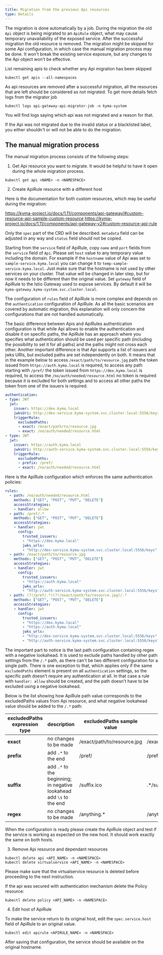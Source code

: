 ```yaml
---
title: Migration from the previous Api resources
type: Details
---
```


The migration is done automatically by a job. During the migration the old `Api` object is being migrated to an `ApiRule` object, what may cause temporary unavailability of the exposed service. After the successful migration the old resource is removed. The migration might be skipped for some Api configuration, in which case the manual migration process may be done. It won't break the existing service exposure, but any changes to the Api object won't be effective.

List remaining apis to check whether any Api migration has been skipped

```shell script
kubectl get apis --all-namespaces
```

As api resources are removed after a successful migration, all the resources that are left should be considered as not migrated. To get more details fetch logs from the migrator job

```shell script
kubectl logs api-gateway-api-migrator-job -n kyma-system
```

You will find logs saying which api was not migrated and a reason for that.

If the Api was not migrated due to the invalid status or a blacklisted label, you either shouldn't or will not be able to do the migration.

## The manual migration process

The manual migration process consists of the following steps:

1. Get Api resource you want to migrate. It would be helpful to have it open during the whole migration process.

```shell script
kubectl get api <NAME> -n <NAMESPACE>
```

2. Create ApiRule resource with a different host

Here is the documentation for both custom resources, which may be useful during the migration:

https://kyma-project.io/docs/1.11/components/api-gateway/#custom-resource-api-sample-custom-resource
https://kyma-project.io/docs/1.11/components/api-gateway-v2#custom-resource-api-rule

Only the `spec` part of the CRD will be described. `metadata` field can be adjusted in any way and `status` field should not be copied.

Starting from the `service` field of ApiRule, copy `name` and `port` fields from the `service` field of `Api`. Please set `host` value to any temporary value including the domain. For example if the `hostname` value of Api was set to `sample-service.kyma.local` you can change it to `temp-sample-service.kyma.local`. Just make sure that the hostname is not used by other services on your cluster. That value will be changed in later step, but for now it needs to be different than the original value. Set `gateway` field of ApiRule to the Istio Gateway used to expose services. By default it will be `kyma-gateway.kyma-system.svc.cluster.local`.

The configuration of `rules` field of ApiRule is more complex and depends on the `authentication` configuration of ApiRule. As all the basic scenarios are covered by automatic migration, this explanation will only concern the configurations that are not handled automatically.

The basic difference between Apis and ApiRules authentication configuration is that while Api allows to enable the authentication and disable it on specific paths, the ApiRule has an approach where you specifies what authentication should be used per specific path (including the possibility to set it for all paths) and the paths might not cross each other. Another important difference is that Api supports a list of issuers and jwks URIs, but excluded paths are set independently on both. It means that in the example below to access `/exact/path/to/resource.jpg` path the token issued from `https://auth.kyma.local` is required, to access any path starting with `/pref/` the token issued from `https://dex.kyma.local` is required, to access the `/no/auth/needed/resource.html` no token is required because it is excluded for both settings and to access all other paths the token from one of the issuers is required.

```yaml
authentication:
- type: JWT
  jwt:
    issuer: https://dex.kyma.local
    jwksUri: http://dex-service.kyma-system.svc.cluster.local:5556/keys
    triggerRule:
      excludedPaths:
      - exact: /exact/path/to/resource.jpg
      - exact: /no/auth/needed/resource.html
- type: JWT
  jwt:
    issuer: https://auth.kyma.local
    jwksUri: http://auth-service.kyma-system.svc.cluster.local:5556/keys
    triggerRule:
      excludedPaths:
      - prefix: /pref/
      - exact: /no/auth/needed/resource.html
```

Here is the ApiRule configuration which enforces the same authentication policies:

```yaml
rules:
  - path: /no/auth/needed/resource.html
    methods: ["GET", "POST", "PUT", "DELETE"]
    accessStrategies:
    - handler: allow
  - path: /pref/.*
    methods: ["GET", "POST", "PUT", "DELETE"]
    accessStrategies:
    - handler: jwt
      config:
        trusted_issuers:
        - "https://dex.kyma.local"
        jwks_urls:
        - "http://dex-service.kyma-system.svc.cluster.local:5556/keys"
  - path: /exact/path/to/resource.jpg
    methods: ["GET", "POST", "PUT", "DELETE"]
    accessStrategies:
    - handler: jwt
      config:
        trusted_issuers:
        - "https://auth.kyma.local"
        jwks_urls:
        - "http://auth-service.kyma-system.svc.cluster.local:5556/keys"
  - path: (?!/pref/.*)(?!/exact/path/to/resource.jpg)/.*
    methods: ["GET", "POST", "PUT", "DELETE"]
    accessStrategies:
    - handler: jwt
      config:
        trusted_issuers:
        - "https://dex.kyma.local"
        - "https://auth.kyma.local"
        jwks_urls:
        - "http://dex-service.kyma-system.svc.cluster.local:5556/keys"
        - "http://auth-service.kyma-system.svc.cluster.local:5556/keys"
```

The important part to notice is the last path configuration containing regex with a negative lookahead. It is used to exclude paths handled by other path settings from the `/.*` path, as there can't be two different configuration for a single path. There is one exception to that, which applies only if the same `excludedPaths` element is present on all `authentication` settings, so the specific path doesn't require any authentication at all. In that case a rule with `handler: allow` should be created, and the path doesn't have to be excluded using a negative lookahead.

Below is the list showing how ApiRule path value corresponds to the excludedPaths values from Api resource, and what negative lookahead value should be added to the `/.*` path:

| excludedPaths expression type | description | excludedPaths sample value | path value | negative lookahead value |
|---|---|---|---|---|
|**exact**| no changes to be made | /exact/path/to/resource.jpg | /exact/path/to/resource.jpg | (?!/exact/path/to/resource.jpg) |
|**prefix**| add `.*` to the end | /pref/ | /pref/.* | (?!/pref/.*) |
|**suffix**| add `.*` to the beginning; in negative lookahead add `\s` to the end | /suffix.ico | .*/suffix.ico | (?!.*/suffix.ico\s) |
|**regex**| no changes to be made | /anything.* | /anything.* | (?!/anything.*) |

When the configuration is ready please create the ApiRule object and test if the service is working as expected on the new host. It should work exactly the same on both hosts.

3. Remove Api resource and dependant resources

```shell script
kubectl delete api <API_NAME> -n <NAMESPACE>
kubectl delete virtualservice <API_NAME> -n <NAMESPACE>
```

Please make sure that the virtualservice resource is deleted before proceeding to the next instruction.

If the api was secured with authentication mechanism delete the Policy resource:

```shell script
kubectl delete policy <API_NAME> -n <NAMESPACE>
```

4. Edit host of ApiRule

To make the service return to its original host, edit the `spec.service.host` field of ApiRule to an original value.

```shell script
kubectl edit apirule <APIRULE_NAME> -n <NAMESPACE>
```

After saving that configuration, the service should be available on the original hostname.